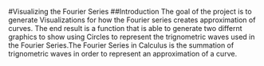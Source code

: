 #Visualizing the Fourier Series
##Introduction
The goal of the project is to generate Visualizations for how the Fourier series creates approximation of curves. The end result is a function that is able to generate two differnt graphics to show using Circles to represent the trignometric waves used in the Fourier Series.The Fourier Series in Calculus is the summation of trignometric waves in order to represent an approximation of a curve. 
